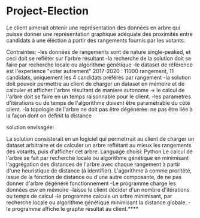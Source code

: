 ﻿# Project-Election
 Le client aimerait obtenir une représentation des données en arbre qui puisse donner une représentation graphique adéquate des proximités entre candidats à une éléction à partir des rangements fournis par les votants.

Contraintes: -les données de rangements sont de nature single-peaked, et ceci doit se refléter sur l'arbre résultant
        -la recherche de la solution doit se faire par recherche locale ou algorithme génétique 
        -le dataset de référence est l'experience "voter autrement" 2017-2020 : 11000 rangement, 11 candidats, uniquement les 4 candidats préférés par rangement
        -la solution doit pouvoir permettre au client de charger un dataset en mémoire et de calculer et afficher l'arbre résultant de maniere autonome
        -> le calcul de l'arbre doit se faire en un temps raisonnable pour le client.
        -les parametres d'itérations ou de temps de l'algorithme doivent être paramétrable du côté client.
        -la topologie de l'arbre ne doit pas être dégénérée: ne pas être liée à la façon dont on définit la distance

solution envisagée: 

La solution consisterait en un logiciel qui permetrrait au client de charger un dataset arbitraire et de calculer un arbre reflétant au mieux les rangements des votants, puis d'afficher cet arbre.
Language choisi: Python
Le calcul de l'arbre se fait par recherche locale ou algorithme génétique en minimisant l'aggrégation des distances de l'arbre avec chaque rangement à partir d'une heuristique de distance (à identifier). 
L'agorithme à comme proritété, issue de la fonction de distance ou d'une autre composante, de ne pas donner d'arbre dégénéré
fonctionnement
-Le programme charge les données csv en mémoire
-laisse le client décider d'un nombre d'itérations ou temps de calcul
-le programme calcule un arbre minimisant, par recherche locale ou algorithme génétique minimisant la distance globale.
-le programme affiche le graphe résultat au client.****
